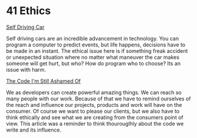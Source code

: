 # 41 Ethics 

[Self Driving Car](https://www.freep.com/story/money/cars/2017/11/21/self-driving-cars-ethics/804805001/)

Self driving cars are an incredible advancement in technology. You can program a computer to predict events, but life happens, decisions have to be made in an instant. The ethical issue here is if something  freak accident or unexpected situation where no matter what maneuver the car makes someone will get hurt, but who? How do program who to choose? Its an issue with harm. 

[The Code I'm Still Ashamed Of](https://www.freecodecamp.org/news/the-code-im-still-ashamed-of-e4c021dff55e)

We as developers can create powerful amazing things. We can reach so many people with our work. Because of that we have to remind ourselves of the reach and influence our projects, products and work will have on the consumer. Of course we want to please our clients, but we also have to think ethically and see what we are creating from the consumers point of view. This article was a reminder to think thourouglhly about the code we write and its influence.
